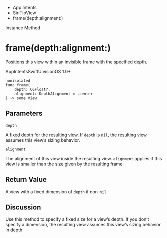 

- App Intents
- SiriTipView
-  frame(depth:alignment:) 

Instance Method

# frame(depth:alignment:)

Positions this view within an invisible frame with the specified depth.

AppIntentsSwiftUIvisionOS 1.0+

``` source
nonisolated
func frame(
    depth: CGFloat?,
    alignment: DepthAlignment = .center
) -> some View
```

## Parameters 

`depth`  

A fixed depth for the resulting view. If `depth` is `nil`, the resulting view assumes this view’s sizing behavior.

`alignment`  

The alignment of this view inside the resulting view. `alignment` applies if this view is smaller than the size given by the resulting frame.

## Return Value

A view with a fixed dimension of `depth` if non-`nil`.

## Discussion

Use this method to specify a fixed size for a view’s depth. If you don’t specify a dimension, the resulting view assumes this view’s sizing behavior in depth.

